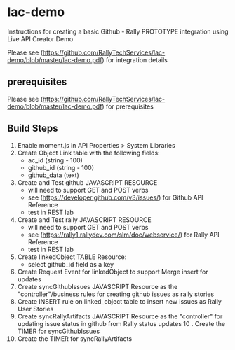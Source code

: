 # lac-demo
Instructions for creating a basic Github - Rally PROTOTYPE integration using Live API Creator Demo

Please see (https://github.com/RallyTechServices/lac-demo/blob/master/lac-demo.pdf) for integration details 

## prerequisites
Please see (https://github.com/RallyTechServices/lac-demo/blob/master/lac-demo.pdf) for prerequisites

## Build Steps
1.  Enable moment.js in API Properties > System Libraries 
2.  Create Object Link table with the following fields:
      - ac_id (string - 100)
      - github_id (string - 100)
      - github_data (text) 
3.  Create and Test github JAVASCRIPT RESOURCE
      - will need to support GET and POST verbs 
      - see (https://developer.github.com/v3/issues/) for Github API Reference 
      - test in REST lab
4.  Create and Test rally JAVASCRIPT RESOURCE
      - will need to support GET and POST verbs 
      - see (https://rally1.rallydev.com/slm/doc/webservice/) for Rally API Reference 
      - test in REST lab
5.  Create linkedObject TABLE Resource:
      - select github_id field as a key 
6.  Create Request Event for linkedObject to support Merge insert for updates 
7.  Create syncGithubIssues JAVASCRIPT Resource as the "controller"/business rules for creating github issues as rally stories 
8.  Create INSERT rule on linked_object table to insert new issues as Rally User Stories
9.  Create syncRallyArtifacts JAVASCRIPT Resource as the "controller" for updating issue status in github from Rally status updates 
10 . Create the TIMER for syncGithubIssues
11.  Create the TIMER for syncRallyArtifacts 

 
 
